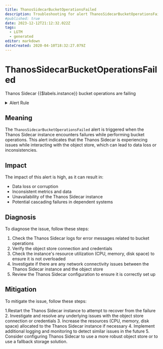 ```yaml
---
title: ThanosSidecarBucketOperationsFailed
description: Troubleshooting for alert ThanosSidecarBucketOperationsFailed
#published: true
date: 2023-12-12T21:12:32.022Z
tags: 
  - LGTM
  - generated
editor: markdown
dateCreated: 2020-04-10T18:32:27.079Z
---
```


# ThanosSidecarBucketOperationsFailed

Thanos Sidecar {{$labels.instance}} bucket operations are failing

<details>
  <summary>Alert Rule</summary>

{{% rule "thanos/thanos-sidecar.yml" "ThanosSidecarBucketOperationsFailed" %}}

{{% comment %}}

```yaml
alert: ThanosSidecarBucketOperationsFailed
expr: sum by (job, instance) (rate(thanos_objstore_bucket_operation_failures_total{job=~".*thanos-sidecar.*"}[5m])) > 0
for: 5m
labels:
    severity: critical
annotations:
    summary: Thanos Sidecar Bucket Operations Failed (instance {{ $labels.instance }})
    description: |-
        Thanos Sidecar {{$labels.instance}} bucket operations are failing
          VALUE = {{ $value }}
          LABELS = {{ $labels }}
    runbook: https://github.com/srerun/prometheus-alerts/blob/main/content/runbooks/thanos-sidecar/ThanosSidecarBucketOperationsFailed.md

```

{{% /comment %}}

</details>


## Meaning

The `ThanosSidecarBucketOperationsFailed` alert is triggered when the Thanos Sidecar instance encounters failures while performing bucket operations. This alert indicates that the Thanos Sidecar is experiencing issues while interacting with the object store, which can lead to data loss or inconsistencies.

## Impact

The impact of this alert is high, as it can result in:

* Data loss or corruption
* Inconsistent metrics and data
* Unavailability of the Thanos Sidecar instance
* Potential cascading failures in dependent systems

## Diagnosis

To diagnose the issue, follow these steps:

1. Check the Thanos Sidecar logs for error messages related to bucket operations
2. Verify the object store connection and credentials
3. Check the instance's resource utilization (CPU, memory, disk space) to ensure it is not overloaded
4. Investigate if there are any network connectivity issues between the Thanos Sidecar instance and the object store
5. Review the Thanos Sidecar configuration to ensure it is correctly set up

## Mitigation

To mitigate the issue, follow these steps:

1.Restart the Thanos Sidecar instance to attempt to recover from the failure
2. Investigate and resolve any underlying issues with the object store connection or credentials
3. Increase the resources (CPU, memory, disk space) allocated to the Thanos Sidecar instance if necessary
4. Implement additional logging and monitoring to detect similar issues in the future
5. Consider configuring Thanos Sidecar to use a more robust object store or to use a fallback storage solution.